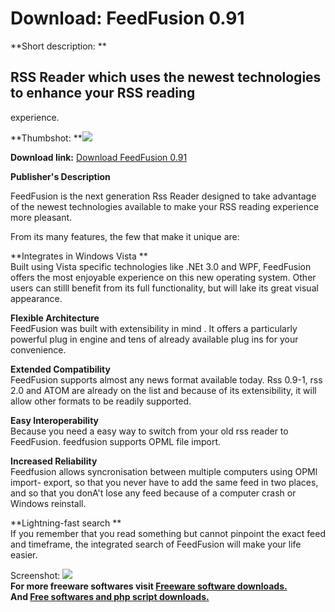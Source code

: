 # Download: FeedFusion 0.91

**Short description: **

## RSS Reader which uses the newest technologies to enhance your RSS reading
experience.

  
**Thumbshot: **![](http://www.freewarefiles.com/screenshot/feedfusion_md.gif)   
  
**Download link:** [Download FeedFusion 0.91](http://freesoftwares.boysofts.com/FeedFusion_program_23919.html)  
  

**Publisher's Description**  
  

FeedFusion is the next generation Rss Reader designed to take advantage of the
newest technologies available to make your RSS reading experience more
pleasant.

From its many features, the few that make it unique are:

**Integrates in Windows Vista **  
Built using Vista specific technologies like .NEt 3.0 and WPF, FeedFusion
offers the most enjoyable experience on this new operating system. Other users
can stilll benefit from its full functionality, but will lake its great visual
appearance.

**Flexible Architecture**  
FeedFusion was built with extensibility in mind . It offers a particularly
powerful plug in engine and tens of already available plug ins for your
convenience.

**Extended Compatibility**  
FeedFusion supports almost any news format available today. Rss 0.9-1, rss 2.0
and ATOM are already on the list and because of its extensibility, it will
allow other formats to be readily supported.

**Easy Interoperability**  
Because you need a easy way to switch from your old rss reader to FeedFusion.
feedfusion supports OPML file import.

**Increased Reliability**  
Feedfusion allows syncronisation between multiple computers using OPMl import-
export, so that you never have to add the same feed in two places, and so that
you donA't lose any feed because of a computer crash or Windows reinstall.

**Lightning-fast search **  
If you remember that you read something but cannot pinpoint the exact feed and
timeframe, the integrated search of FeedFusion will make your life easier.

  
  
Screenshot: ![](http://www.freewarefiles.com/screenshot/feedfusion.gif)  
**For more freeware softwares visit [Freeware software downloads.](http://freesoftwares.boysofts.com/)**   
**And [Free softwares and php script downloads.](http://www.boysofts.com/)**

